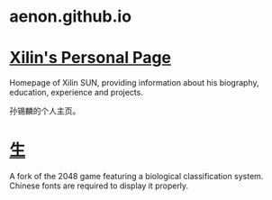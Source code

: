 aenon.github.io
===============
[Xilin's Personal Page](http://aenon.github.io)
===
Homepage of Xilin SUN, providing information about his biography, education, experience and projects.

孙锡麟的个人主页。

[生](http://aenon.github.io/life)
===
A fork of the 2048 game featuring a biological classification system.
Chinese fonts are required to display it properly.
